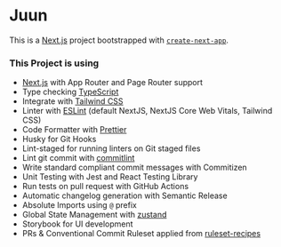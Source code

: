# Juun

This is a [Next.js](https://nextjs.org) project bootstrapped with [`create-next-app`](https://nextjs.org/docs/app/api-reference/cli/create-next-app).

### This Project is using

- [Next.js](https://nextjs.org) with App Router and Page Router support
- Type checking [TypeScript](https://www.typescriptlang.org)
- Integrate with [Tailwind CSS](https://tailwindcss.com)
- Linter with [ESLint](https://eslint.org) (default NextJS, NextJS Core Web Vitals, Tailwind CSS)
- Code Formatter with [Prettier](https://prettier.io)
- Husky for Git Hooks
- Lint-staged for running linters on Git staged files
- Lint git commit with [commitlint](https://commitlint.js.org/)
- Write standard compliant commit messages with Commitizen
- Unit Testing with Jest and React Testing Library
- Run tests on pull request with GitHub Actions
- Automatic changelog generation with Semantic Release
- Absolute Imports using `@` prefix
- Global State Management with [zustand](https://zustand.docs.pmnd.rs/)
- Storybook for UI development
- PRs & Conventional Commit Ruleset applied from [ruleset-recipes](https://github.com/github/ruleset-recipes)